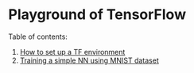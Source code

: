 # Playground of TensorFlow

Table of contents:

1. [How to set up a TF environment](./setup/README.md)
2. [Training a simple NN using MNIST dataset](./mnist/README.md)